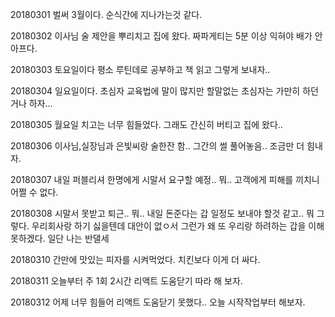 20180301 벌써 3월이다. 순식간에 지나가는것 같다.

20180302 이사님 술 제안을 뿌리치고 집에 왔다. 짜파게티는 5분 이상 익혀야 배가 안아프다.  

20180303 토요일이다 평소 루틴데로 공부하고 책 읽고 그렇게 보내자..  

20180304 일요일이다. 초심자 교육법에 말이 많지만 할말없는 초심자는 가만히 하던거나 하자...

20180305 월요일 치고는 너무 힘들었다. 그래도 간신히 버티고 집에 왔다.. 

20180306 이사님,실장님과 은빛씨랑 술한잔 함.. 그간의 썰 풀어놓음.. 조금만 더 힘내자.  

20180307 내일 퍼블리셔 한명에게 시말서 요구할 예정.. 뭐.. 고객에게 피해를 끼치니 어쩔 수 없다.  

20180308 시말서 못받고 퇴근.. 뭐.. 내일 돈준다는 갑 일정도 보내야 할것 같고.. 뭐 그렇다. 우리회사랑 하기 싫을텐데 대안이 없ㅇ서 그런가 왜 또 우리랑 하려하는 갑을 이해 못하겠다. 일단 나는 반댈세  

20180310 간만에 맛있는 피자를 시켜먹었다. 치킨보다 이게 더 싸다.  

20180311 오늘부터 주 1회 2시간 리액트 도움닫기 따라 해 보자.  

20180312 어제 너무 힘들어 리액트 도움닫기 못했다.. 오늘 시작작업부터 해보자.  
